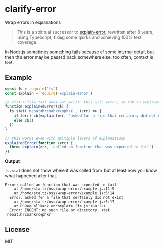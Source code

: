 # clarify-error

Wrap errors in explanations.

> This is a spiritual successor to [explain-error](https://github.com/dominictarr/explain-error), rewritten after 8 years, using TypeScript, fixing some quirks and achieving 100%
test coverage.

In Node.js sometimes something fails because of some internal detail, but then
this error may be passed back somewhere else, too often, context is lost.

## Example

```js
const fs = require('fs')
const explain = require('explain-error')

// stat a file that does not exist. this will error, so add an explanation.
function explainedError(cb) {
  fs.stat('neoatuhrcoahkrcophkr', (err) => {
    if (err) cb(explain(err, 'asked for a file that certainly did not exist'))
    else cb()
  })
}

// this works even with multiple layers of explanations.
explainedError(function (err) {
  throw explain(err, 'called an function that was expected to fail')
})
```

**Output:**

`fs.stat` does not show where it was called from, but at least now you know what
happened after that.

```
Error: called an function that was expected to fail
    at /home/staltz/oss/wrap-error/example.js:11:9
    at /home/staltz/oss/wrap-error/example.js:5:14
  Error: asked for a file that certainly did not exist
    at /home/staltz/oss/wrap-error/example.js:5:17
    at FSReqCallback.oncomplete (fs.js:168:21)
  Error: ENOENT: no such file or directory, stat 'neoatuhrcoahkrcophkr'
```

## License

MIT
